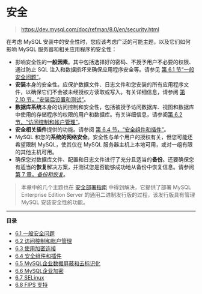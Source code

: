 # 安全

> https://dev.mysql.com/doc/refman/8.0/en/security.html

在考虑 MySQL 安装中的安全性时，您应该考虑广泛的可能主题，以及它们如何影响 MySQL 服务器和相关应用程序的安全性：

- 影响安全性的**一般因素**。其中包括选择好的密码、不授予用户不必要的权限、通过防止 SQL 注入和数据损坏来确保应用程序安全等。请参见 [第 6.1 节“一般安全问题”](https://dev.mysql.com/doc/refman/8.0/en/general-security-issues.html)。
- **安装**本身的安全性。应保护数据文件、日志文件和您安装的所有应用程序文件，以确保它们不会被未经授权方读取或写入。有关详细信息，请参阅 [第 2.10 节，“安装后设置和测试”](https://dev.mysql.com/doc/refman/8.0/en/postinstallation.html)。
- **数据库系统**本身的访问控制和安全性，包括被授予访问数据库、视图和数据库中使用的存储程序的权限的用户和数据库。有关详细信息，请参阅[第 6.2 节，“访问控制和帐户管理”](https://dev.mysql.com/doc/refman/8.0/en/access-control.html)。
- **安全相关插件**提供的功能。请参阅 [第 6.4 节，“安全组件和插件”](https://dev.mysql.com/doc/refman/8.0/en/security-plugins.html)。
- MySQL 和您的**系统的网络安全**。安全性与单个用户的授权有关，但您可能还希望限制 MySQL，使其仅在 MySQL 服务器主机上本地可用，或对一组有限的其他主机可用。
- 确保您对数据库文件、配置和日志文件进行了充分且适当的**备份**。还要确保您有适当的**恢复**解决方案，并测试您是否能够成功地从备份中恢复信息。请参阅 [第 7 章，*备份和恢复*](https://dev.mysql.com/doc/refman/8.0/en/backup-and-recovery.html)。

> 本章中的几个主题也在 [安全部署指南](https://dev.mysql.com/doc/mysql-secure-deployment-guide/8.0/en/) 中得到解决，它提供了部署 MySQL Enterprise Edition Server 的通用二进制发行版的过程，该发行版具有管理 MySQL 安装安全性的功能。

***

**目录**

- [6.1 一般安全问题](数据存储/MySQL8/MySQL-Server-参考手册/安全/一般安全问题/)
- [6.2 访问控制和账户管理](数据存储/MySQL8/MySQL-Server-参考手册/安全/访问控制和账户管理/)
- [6.3 使用加密连接](https://dev.mysql.com/doc/refman/8.0/en/encrypted-connections.html)
- [6.4 安全组件和插件](https://dev.mysql.com/doc/refman/8.0/en/security-plugins.html)
- [6.5 MySQL企业数据屏蔽和去标识化](https://dev.mysql.com/doc/refman/8.0/en/data-masking.html)
- [6.6 MySQL企业加密](https://dev.mysql.com/doc/refman/8.0/en/enterprise-encryption.html)
- [6.7 SELinux](https://dev.mysql.com/doc/refman/8.0/en/selinux.html)
- [6.8 FIPS 支持](https://dev.mysql.com/doc/refman/8.0/en/fips-mode.html)